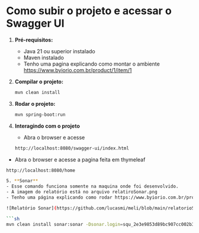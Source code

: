 # Como subir o projeto e acessar o Swagger UI

1. **Pré-requisitos:**
   - Java 21 ou superior instalado
   - Maven instalado
   - Tenho uma pagina explicando como montar o ambiente https://www.byiorio.com.br/product/1/item/1

2. **Compilar o projeto:**
   ```sh
   mvn clean install

3. **Rodar o projeto:**
   ```sh
   mvn spring-boot:run

4. **Interagindo com o projeto**
   - Abra o browser e acesse
   ```sh
   http://localhost:8080/swagger-ui/index.html


  - Abra o browser e acesse a pagina feita em thymeleaf
   ```sh
   http://localhost:8080/home
   
5. **Sonar**
  - Esse comando funciona somente na maquina onde foi desenvolvido. 
  - A imagem do relatório está no arquivo relatiroSonar.png
  - Tenho uma página explicando como rodar https://www.byiorio.com.br/product/11/item/38
  
  ![Relatório Sonar](https://github.com/lucasmi/meli/blob/main/relatorioSonar.png)

  ```sh
  mvn clean install sonar:sonar -Dsonar.login=squ_2e3e9853d89bc907cc002b333f6c7eabe9e67031 -Dsonar.host.url=http://localhost:9000